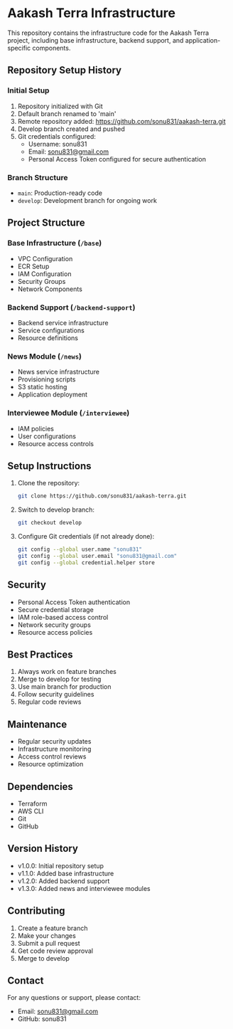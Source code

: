 # Aakash Terra Infrastructure

This repository contains the infrastructure code for the Aakash Terra project, including base infrastructure, backend support, and application-specific components.

## Repository Setup History

### Initial Setup
1. Repository initialized with Git
2. Default branch renamed to 'main'
3. Remote repository added: https://github.com/sonu831/aakash-terra.git
4. Develop branch created and pushed
5. Git credentials configured:
   - Username: sonu831
   - Email: sonu831@gmail.com
   - Personal Access Token configured for secure authentication

### Branch Structure
- `main`: Production-ready code
- `develop`: Development branch for ongoing work

## Project Structure

### Base Infrastructure (`/base`)
- VPC Configuration
- ECR Setup
- IAM Configuration
- Security Groups
- Network Components

### Backend Support (`/backend-support`)
- Backend service infrastructure
- Service configurations
- Resource definitions

### News Module (`/news`)
- News service infrastructure
- Provisioning scripts
- S3 static hosting
- Application deployment

### Interviewee Module (`/interviewee`)
- IAM policies
- User configurations
- Resource access controls

## Setup Instructions

1. Clone the repository:
   ```bash
   git clone https://github.com/sonu831/aakash-terra.git
   ```

2. Switch to develop branch:
   ```bash
   git checkout develop
   ```

3. Configure Git credentials (if not already done):
   ```bash
   git config --global user.name "sonu831"
   git config --global user.email "sonu831@gmail.com"
   git config --global credential.helper store
   ```

## Security

- Personal Access Token authentication
- Secure credential storage
- IAM role-based access control
- Network security groups
- Resource access policies

## Best Practices

1. Always work on feature branches
2. Merge to develop for testing
3. Use main branch for production
4. Follow security guidelines
5. Regular code reviews

## Maintenance

- Regular security updates
- Infrastructure monitoring
- Access control reviews
- Resource optimization

## Dependencies

- Terraform
- AWS CLI
- Git
- GitHub

## Version History

- v1.0.0: Initial repository setup
- v1.1.0: Added base infrastructure
- v1.2.0: Added backend support
- v1.3.0: Added news and interviewee modules

## Contributing

1. Create a feature branch
2. Make your changes
3. Submit a pull request
4. Get code review approval
5. Merge to develop

## Contact

For any questions or support, please contact:
- Email: sonu831@gmail.com
- GitHub: sonu831
